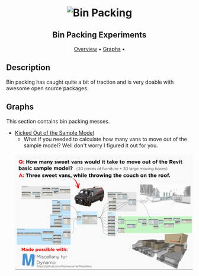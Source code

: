 <h1 align="center">
  <br>
  <img src="https://img.icons8.com/android/96/000000/truck.png" alt="Bin Packing" width="100">
</h1>

<h2 align="center">Bin Packing Experiments</h2>

<p align="center">
  <a href="#description">Overview</a> •
  <a href="#graphs">Graphs</a> •
</p>

## Description
Bin packing has caught quite a bit of traction and is very doable with awesome open source packages.

## Graphs
This section contains bin packing messes.
* [Kicked Out of the Sample Model]()
  - What if you needed to calculate how many vans to move out of the sample model? Well don't worry I figured it out for you.
  <br>
  <img src=".\KickedOutOfSampleModel\kickedOutOfSampleModel.jpg" alt="Bin Packing" width="600">
